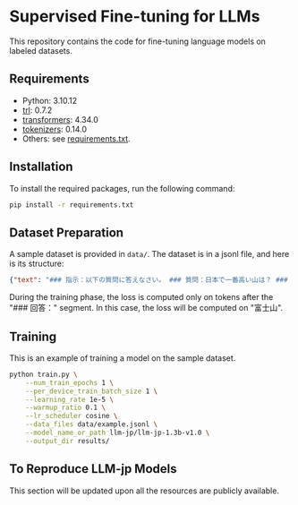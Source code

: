 # Supervised Fine-tuning for LLMs

This repository contains the code for fine-tuning language models on labeled datasets.

## Requirements

- Python: 3.10.12
- [trl](https://huggingface.co/docs/trl/index): 0.7.2
- [transformers](https://huggingface.co/docs/transformers/index): 4.34.0
- [tokenizers](https://huggingface.co/docs/tokenizers/index): 0.14.0
- Others: see [requirements.txt](requirements.txt).

## Installation

To install the required packages, run the following command:

```bash
pip install -r requirements.txt
```

## Dataset Preparation

A sample dataset is provided in `data/`. The dataset is in a jsonl file, and here is its structure:

```json
{"text": "### 指示：以下の質問に答えなさい。 ### 質問：日本で一番高い山は？ ### 回答：富士山"}
```

During the training phase, the loss is computed only on tokens after the "### 回答：" segment. In this case, the loss will be computed on "富士山".

## Training

This is an example of training a model on the sample dataset.

```bash
python train.py \
    --num_train_epochs 1 \
    --per_device_train_batch_size 1 \
    --learning_rate 1e-5 \
    --warmup_ratio 0.1 \
    --lr_scheduler cosine \
    --data_files data/example.jsonl \
    --model_name_or_path llm-jp/llm-jp-1.3b-v1.0 \
    --output_dir results/
```

## To Reproduce LLM-jp Models

This section will be updated upon all the resources are publicly available.
